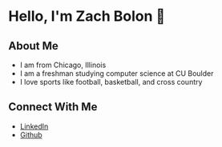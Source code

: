 # Hello, I'm Zach Bolon 👋

## About Me

- I am from Chicago, Illinois
- I am a freshman studying computer science at CU Boulder
- I love sports like football, basketball, and cross country

## Connect With Me

- [LinkedIn](https://www.linkedin.com/in/zachary-bolon-a427b5325/)
- [Github](https://github.com/zbolon)